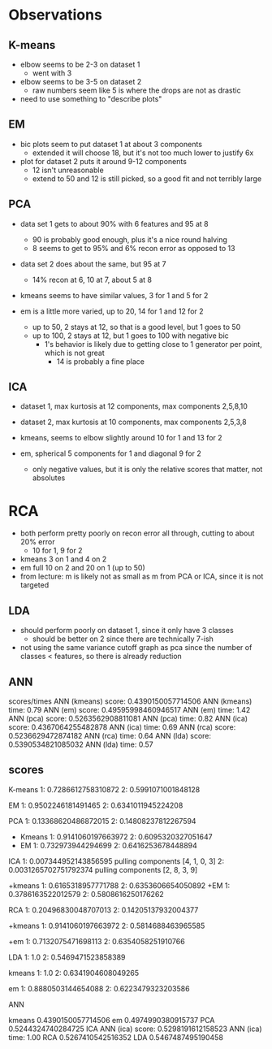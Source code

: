 # Observations

## K-means

- elbow seems to be 2-3 on dataset 1
    - went with 3
- elbow seems to be 3-5 on dataset 2
    - raw numbers seem like 5 is where the drops are not as drastic
- need to use something to "describe plots"

## EM

- bic plots seem to put dataset 1 at about 3 components
    - extended it will choose 18, but it's not too much lower to justify 6x
- plot for dataset 2 puts it around 9-12 components
    - 12 isn't unreasonable
    - extend to 50 and 12 is still picked, so a good fit and not terribly large

## PCA

- data set 1 gets to about 90% with 6 features and 95 at 8
    - 90 is probably good enough, plus it's a nice round halving
    - 8 seems to get to 95% and 6% recon error as opposed to 13
- data set 2 does about the same, but 95 at 7
    - 14% recon at 6, 10 at 7, about 5 at 8

- kmeans seems to have similar values, 3 for 1 and 5 for 2
- em is a little more varied, up to 20, 14 for 1 and 12 for 2
    - up to 50, 2 stays at 12, so that is a good level, but 1 goes to 50 
    - up to 100, 2 stays at 12, but 1 goes to 100 with negative bic
        - 1's behavior is likely due to getting close to 1 generator per point, which is not great
            - 14 is probably a fine place

## ICA

- dataset 1, max kurtosis at 12 components, max components 2,5,8,10
- dataset 2, max kurtosis at 10 components, max components 2,5,3,8

- kmeans, seems to elbow slightly around 10 for 1 and 13 for 2
- em, spherical 5 components for 1 and diagonal 9 for 2 
    - only negative values, but it is only the relative scores that matter, not absolutes

# RCA

- both perform pretty poorly on recon error all through, cutting to about 20% error
    - 10 for 1, 9 for 2
- kmeans 3 on 1 and 4 on 2
- em full 10 on 2 and 20 on 1 (up to 50)
- from lecture: m is likely not as small as m from PCA or ICA, since it is not targeted

## LDA

- should perform poorly on dataset 1, since it only have 3 classes
    - should be better on 2 since there are technically 7-ish
- not using the same variance cutoff graph as pca since the number of classes < features, so there is already reduction

## ANN

scores/times
ANN (kmeans) score: 0.4390150057714506
ANN (kmeans) time: 0.79
ANN (em) score: 0.49595998460946517
ANN (em) time: 1.42
ANN (pca) score: 0.5263562908811081
ANN (pca) time: 0.82
ANN (ica) score: 0.4367064255482878
ANN (ica) time: 0.69
ANN (rca) score: 0.5236629472874182
ANN (rca) time: 0.64
ANN (lda) score: 0.5390534821085032
ANN (lda) time: 0.57

## scores

K-means
1: 0.7286612758310872
2: 0.5991071001848128

EM
1: 0.9502246181491465
2: 0.6341011945224208

PCA
1: 0.13368620486872015
2: 0.14808237812267594

+ Kmeans
1: 0.9141060197663972
2: 0.6095320327051647
+ EM
1: 0.732973944294699
2: 0.6416253678448894

ICA
1: 0.007344952143856595
pulling components [4, 1, 0, 3]
2: 0.0031265702751792374
pulling components [2, 8, 3, 9]

+kmeans 
1: 0.6165318957771788
2: 0.6353606654050892
+EM
1: 0.3786163522012579
2: 0.5808616250176262

RCA
1: 0.20496830048707013
2: 0.14205137932004377

+kmeans
1: 0.9141060197663972
2: 0.5814688463965585

+em
1: 0.7132075471698113
2: 0.6354058251910766


LDA
1: 1.0
2: 0.5469471523858389

kmeans
1: 1.0
2: 0.6341904608049265

em
1: 0.8880503144654088
2: 0.6223479323203586

ANN

kmeans
0.4390150057714506
em
0.4974990380915737
PCA
0.5244324740284725
ICA
ANN (ica) score: 0.5298191612158523
ANN (ica) time: 1.00
RCA
0.5267410542516352
LDA
0.5467487495190458